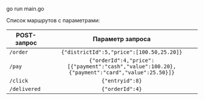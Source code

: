 go run main.go

Список маршрутов с параметрами:

| POST-запрос | Параметр запроса |
|----------------|:------------------------------:|
| `/order` | `{"districtId":5,"price":[100.50,25.20]}` |
| `/pay` | `{"orderId":4,"price":[{"payment":"cash","value":100.20},{"payment":"card","value":25.50}]}`|
| `/click` | `{"entryid":8}` |
| `/delivered` | `{"orderId":4}` |
